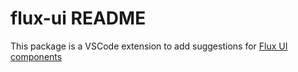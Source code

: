 # flux-ui README

This package is a VSCode extension to add suggestions for [Flux UI components](https://fluxui.dev/)
